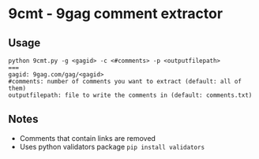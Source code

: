 # 9cmt - 9gag comment extractor

## Usage
```
python 9cmt.py -g <gagid> -c <#comments> -p <outputfilepath>
===
gagid: 9gag.com/gag/<gagid>
#comments: number of comments you want to extract (default: all of them)
outputfilepath: file to write the comments in (default: comments.txt)
```

## Notes
- Comments that contain links are removed
- Uses python validators package ```pip install validators```

